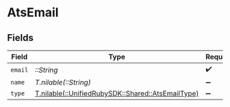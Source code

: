 # AtsEmail


## Fields

| Field                                                                                    | Type                                                                                     | Required                                                                                 | Description                                                                              |
| ---------------------------------------------------------------------------------------- | ---------------------------------------------------------------------------------------- | ---------------------------------------------------------------------------------------- | ---------------------------------------------------------------------------------------- |
| `email`                                                                                  | *::String*                                                                               | :heavy_check_mark:                                                                       | N/A                                                                                      |
| `name`                                                                                   | *T.nilable(::String)*                                                                    | :heavy_minus_sign:                                                                       | N/A                                                                                      |
| `type`                                                                                   | [T.nilable(::UnifiedRubySDK::Shared::AtsEmailType)](../../models/shared/atsemailtype.md) | :heavy_minus_sign:                                                                       | N/A                                                                                      |